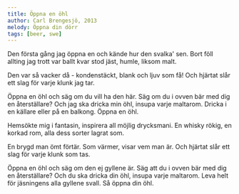 ```yaml
---
title: Öppna en öhl
author: Carl Brengesjö, 2013
melody: Öppna din dörr
tags: [beer, swe]
---
```


Den första gång jag öppna en
och kände hur den svalka' sen.
Bort föll allting jag trott var ballt
kvar stod jäst, humle, liksom malt.

Den var så vacker då -
kondenstäckt, blank och ljuv som få!
Och hjärtat slår ett slag för varje klunk jag tar.

Öppna en öhl och säg om du vill ha den här.
Säg om du i ovven bär med dig en återställare?
Och jag ska dricka min öhl, insupa varje maltarom.
Dricka i en källare eller på en balkong.
Öppna en öhl.

Hemsökte mig i fantasin, inspirera all möjlig drycksmani.
En whisky rökig, en korkad rom,
alla dess sorter lagrat som.

En brygd man ömt förtär.
Som värmer, visar vem man är.
Och hjärtat slår ett slag för varje klunk som tas.

Öppna en öhl och säg om den ej gyllene är.
Säg att du i ovven bär med dig en återställare?
Och du ska dricka din öhl, insupa varje maltarom.
Leva helt för jäsningens alla gyllene svall.
Så öppna din öhl.
